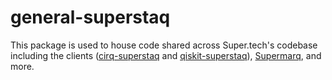 # general-superstaq
This package is used to house code shared across Super.tech's codebase including the clients ([cirq-superstaq](https://github.com/Infleqtion/client-superstaq#-cirq-superstaq-) and [qiskit-superstaq](https://github.com/Infleqtion/client-superstaq#-qiskit-superstaq-)), [Supermarq](https://github.com/Infleqtion/client-superstaq#-supermarq-), and more.
